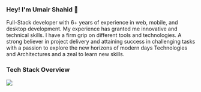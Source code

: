 ### Hey! I'm Umair Shahid  👋

Full-Stack developer with 6+ years of experience in web, mobile, and desktop development. My experience has granted me innovative and technical skills. I have a firm grip on different tools and technologies. A strong believer in project delivery and attaining success in challenging tasks with a passion to explore the new horizons of modern days Technologies and Architectures and a zeal to learn new skills.

### Tech Stack Overview
<p align="">
  <a href="https://skillicons.dev">
    <img src="https://skillicons.dev/icons?i=html,css,js,react,angular,apollo,tailwind,git,aws,azure,dotnet" />
  </a>
</p>
